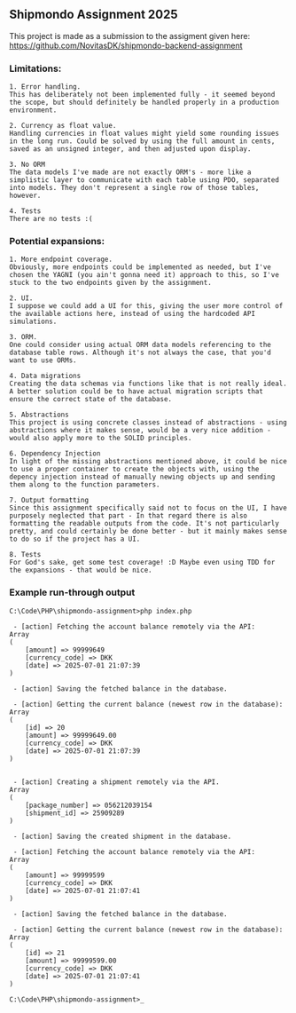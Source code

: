 ## Shipmondo Assignment 2025
This project is made as a submission to the assigment given here: https://github.com/NovitasDK/shipmondo-backend-assignment

### Limitations:
    1. Error handling.
    This has deliberately not been implemented fully - it seemed beyond the scope, but should definitely be handled properly in a production environment.

    2. Currency as float value.
    Handling currencies in float values might yield some rounding issues in the long run. Could be solved by using the full amount in cents, saved as an unsigned integer, and then adjusted upon display.

    3. No ORM
    The data models I've made are not exactly ORM's - more like a simplistic layer to communicate with each table using PDO, separated into models. They don't represent a single row of those tables, however.

    4. Tests
    There are no tests :(

### Potential expansions:
    1. More endpoint coverage.
    Obviously, more endpoints could be implemented as needed, but I've chosen the YAGNI (you ain't gonna need it) approach to this, so I've stuck to the two endpoints given by the assignment.

    2. UI.
    I suppose we could add a UI for this, giving the user more control of the available actions here, instead of using the hardcoded API simulations.

    3. ORM.
    One could consider using actual ORM data models referencing to the database table rows. Although it's not always the case, that you'd want to use ORMs.
    
    4. Data migrations
    Creating the data schemas via functions like that is not really ideal. A better solution could be to have actual migration scripts that ensure the correct state of the database.

    5. Abstractions
    This project is using concrete classes instead of abstractions - using abstractions where it makes sense, would be a very nice addition - would also apply more to the SOLID principles.

    6. Dependency Injection
    In light of the missing abstractions mentioned above, it could be nice to use a proper container to create the objects with, using the depency injection instead of manually newing objects up and sending them along to the function parameters. 

    7. Output formatting
    Since this assignment specifically said not to focus on the UI, I have purposely neglected that part - In that regard there is also formatting the readable outputs from the code. It's not particularly pretty, and could certainly be done better - but it mainly makes sense to do so if the project has a UI.

    8. Tests
    For God's sake, get some test coverage! :D Maybe even using TDD for the expansions - that would be nice.


### Example run-through output
```
C:\Code\PHP\shipmondo-assignment>php index.php

 - [action] Fetching the account balance remotely via the API:
Array
(
    [amount] => 99999649
    [currency_code] => DKK
    [date] => 2025-07-01 21:07:39
)

 - [action] Saving the fetched balance in the database.

 - [action] Getting the current balance (newest row in the database):
Array
(
    [id] => 20
    [amount] => 99999649.00
    [currency_code] => DKK
    [date] => 2025-07-01 21:07:39
)


 - [action] Creating a shipment remotely via the API.
Array
(
    [package_number] => 056212039154
    [shipment_id] => 25909289
)

 - [action] Saving the created shipment in the database.

 - [action] Fetching the account balance remotely via the API:
Array
(
    [amount] => 99999599
    [currency_code] => DKK
    [date] => 2025-07-01 21:07:41
)

 - [action] Saving the fetched balance in the database.

 - [action] Getting the current balance (newest row in the database):
Array
(
    [id] => 21
    [amount] => 99999599.00
    [currency_code] => DKK
    [date] => 2025-07-01 21:07:41
)

C:\Code\PHP\shipmondo-assignment>_
```